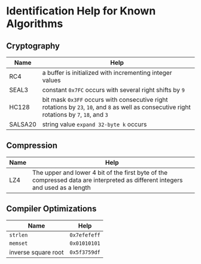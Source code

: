 # Identification Help for Known Algorithms

## Cryptography

| Name    | Help                                                                                                                                         |
|---------|----------------------------------------------------------------------------------------------------------------------------------------------|
| RC4     | a buffer is initialized with incrementing integer values                                                                                     |
| SEAL3   | constant `0x7FC` occurs with several right shifts by `9`                                                                                     |
| HC128   | bit mask `0x3FF` occurs with consecutive right rotations by `23`, `10`, and `8` as well as consecutive right rotations by `7`, `18`, and `3` |
| SALSA20 | string value `expand 32-byte k` occurs                                                                                                       |


## Compression

| Name | Help                                                                                                                          |
|------|-------------------------------------------------------------------------------------------------------------------------------|
| LZ4  | The upper and lower 4 bit of the first byte of the compressed data are interpreted as different integers and used as a length |


## Compiler Optimizations

| Name                | Help         |
|---------------------|--------------|
| `strlen`            | `0x7efefeff` |
| `memset`            | `0x01010101` |
| inverse square root | `0x5f3759df` |
